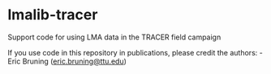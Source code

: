 # lmalib-tracer
Support code for using LMA data in the TRACER field campaign

If you use code in this repository in publications, please credit the authors:
-Eric Bruning (eric.bruning@ttu.edu)
